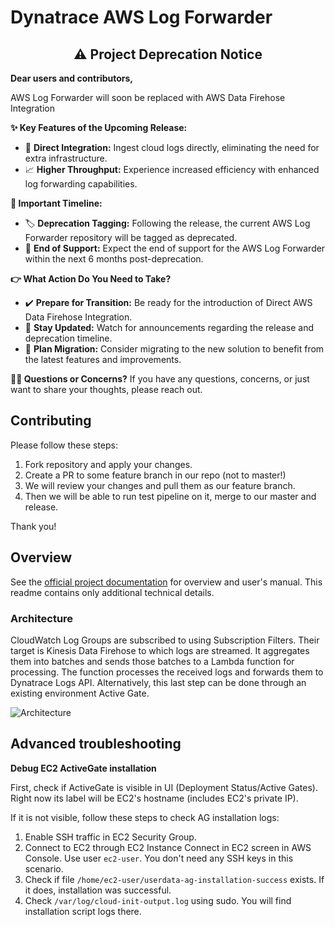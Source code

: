 # Dynatrace AWS Log Forwarder

<div align="center">

## ⚠️ **Project Deprecation Notice**

</div>

**Dear users and contributors,**


AWS Log Forwarder will soon be replaced with AWS Data Firehose Integration

**✨ Key Features of the Upcoming Release:**
- 🚀 **Direct Integration:** Ingest cloud logs directly, eliminating the need for extra infrastructure.
- 📈 **Higher Throughput:** Experience increased efficiency with enhanced log forwarding capabilities.

**🚨 Important Timeline:**
- 🏷️ **Deprecation Tagging:** Following the release, the current AWS Log Forwarder repository will be tagged as deprecated.
- 📆 **End of Support:** Expect the end of support for the AWS Log Forwarder within the next 6 months post-deprecation.

**👉 What Action Do You Need to Take?**
- ✔️ **Prepare for Transition:** Be ready for the introduction of Direct AWS Data Firehose Integration.
- 📢 **Stay Updated:** Watch for announcements regarding the release and deprecation timeline.
- 🔄 **Plan Migration:** Consider migrating to the new solution to benefit from the latest features and improvements.


**👨‍💻 Questions or Concerns?**
If you have any questions, concerns, or just want to share your thoughts, please reach out.



## Contributing

Please follow these steps:
1. Fork repository and apply your changes.
2. Create a PR to some feature branch in our repo (not to master!)
3. We will review your changes and pull them as our feature branch.
4. Then we will be able to run test pipeline on it, merge to our master and release. 

Thank you! 

## Overview
See the [official project documentation](https://www.dynatrace.com/support/help/shortlink/aws-log-fwd) for overview and user's manual. This readme contains only additional technical details.

### Architecture

CloudWatch Log Groups are subscribed to using Subscription Filters. Their target is Kinesis Data Firehose to which logs are streamed. It aggregates them into batches and sends those batches to a Lambda function for processing. The function processes the received logs and forwards them to Dynatrace Logs API. Alternatively, this last step can be done through an existing environment Active Gate. 

![Architecture](./img/architecture.png)


## Advanced troubleshooting

**Debug EC2 ActiveGate installation**

First, check if ActiveGate is visible in UI (Deployment Status/Active Gates). Right now its label will be EC2's hostname (includes EC2's private IP).

If it is not visible, follow these steps to check AG installation logs:

1. Enable SSH traffic in EC2 Security Group.
2. Connect to EC2 through EC2 Instance Connect in EC2 screen in AWS Console. Use user `ec2-user`. You don't need any SSH keys in this scenario.
3. Check if file `/home/ec2-user/userdata-ag-installation-success` exists. If it does, installation was successful.
4. Check `/var/log/cloud-init-output.log` using sudo. You will find installation script logs there.
